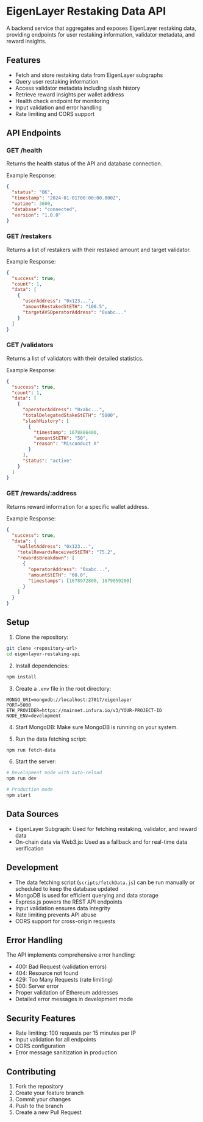# EigenLayer Restaking Data API

A backend service that aggregates and exposes EigenLayer restaking data, providing endpoints for user restaking information, validator metadata, and reward insights.

## Features

- Fetch and store restaking data from EigenLayer subgraphs
- Query user restaking information
- Access validator metadata including slash history
- Retrieve reward insights per wallet address
- Health check endpoint for monitoring
- Input validation and error handling
- Rate limiting and CORS support

## API Endpoints

### GET /health
Returns the health status of the API and database connection.

Example Response:
```json
{
  "status": "OK",
  "timestamp": "2024-01-01T00:00:00.000Z",
  "uptime": 3600,
  "database": "connected",
  "version": "1.0.0"
}
```

### GET /restakers
Returns a list of restakers with their restaked amount and target validator.

Example Response:
```json
{
  "success": true,
  "count": 1,
  "data": [
    {
      "userAddress": "0x123...",
      "amountRestakedStETH": "100.5",
      "targetAVSOperatorAddress": "0xabc..."
    }
  ]
}
```

### GET /validators
Returns a list of validators with their detailed statistics.

Example Response:
```json
{
  "success": true,
  "count": 1,
  "data": [
    {
      "operatorAddress": "0xabc...",
      "totalDelegatedStakeStETH": "5000",
      "slashHistory": [
        {
          "timestamp": 1678886400,
          "amountStETH": "50",
          "reason": "Misconduct X"
        }
      ],
      "status": "active"
    }
  ]
}
```

### GET /rewards/:address
Returns reward information for a specific wallet address.

Example Response:
```json
{
  "success": true,
  "data": {
    "walletAddress": "0x123...",
    "totalRewardsReceivedStETH": "75.2",
    "rewardsBreakdown": [
      {
        "operatorAddress": "0xabc...",
        "amountStETH": "60.0",
        "timestamps": [1678972800, 1679059200]
      }
    ]
  }
}
```

## Setup

1. Clone the repository:
```bash
git clone <repository-url>
cd eigenlayer-restaking-api
```

2. Install dependencies:
```bash
npm install
```

3. Create a `.env` file in the root directory:
```env
MONGO_URI=mongodb://localhost:27017/eigenlayer
PORT=5000
ETH_PROVIDER=https://mainnet.infura.io/v3/YOUR-PROJECT-ID
NODE_ENV=development
```

4. Start MongoDB:
Make sure MongoDB is running on your system.

5. Run the data fetching script:
```bash
npm run fetch-data
```

6. Start the server:
```bash
# Development mode with auto-reload
npm run dev

# Production mode
npm start
```

## Data Sources

- EigenLayer Subgraph: Used for fetching restaking, validator, and reward data
- On-chain data via Web3.js: Used as a fallback and for real-time data verification

## Development

- The data fetching script (`scripts/fetchData.js`) can be run manually or scheduled to keep the database updated
- MongoDB is used for efficient querying and data storage
- Express.js powers the REST API endpoints
- Input validation ensures data integrity
- Rate limiting prevents API abuse
- CORS support for cross-origin requests

## Error Handling

The API implements comprehensive error handling:
- 400: Bad Request (validation errors)
- 404: Resource not found
- 429: Too Many Requests (rate limiting)
- 500: Server error
- Proper validation of Ethereum addresses
- Detailed error messages in development mode

## Security Features

- Rate limiting: 100 requests per 15 minutes per IP
- Input validation for all endpoints
- CORS configuration
- Error message sanitization in production

## Contributing

1. Fork the repository
2. Create your feature branch
3. Commit your changes
4. Push to the branch
5. Create a new Pull Request

